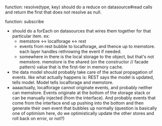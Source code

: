 function: resolve(type, key)
  should do a reduce on datasource#read calls and return the first that does not resolve as null.

function: subscribe
* should do a forEach on datasources that wires them together for that particular item. ex:
  * memstore <-> localforage <-> rest
  * events from rest bubble to localforage, and thence up to memstore. each layer handles rethrowing the event if needed.
  * somewhere in there is the local storage to the object, but that's not memstore. memstore is the shared (on the constructor // facade pattern) value that is the first-tier in memory cache.
* the data model should probably take care of the actual propagation of events. like what actually happens is: REST says the model is updated, tells model. Model tells localforage and memstore.
* aaaactually, localforage cannot originate events, and probably neither can memstore. Events originate at the bottom of the storage stack or can be manually injected (from the interface). And probably events that come from the interface end up pushing into the bottom and then generate their own event that bubbles up normally (question is basically one of optimism here, do we optimistically update the other stores and roll back on error, or not?)
